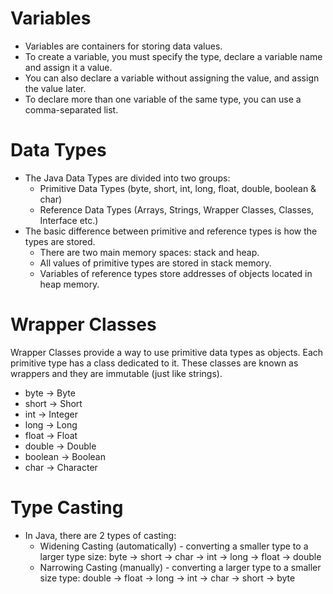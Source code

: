 # Variables

- Variables are containers for storing data values.
- To create a variable, you must specify the type, declare a variable name and assign it a value.
- You can also declare a variable without assigning the value, and assign the value later.
- To declare more than one variable of the same type, you can use a comma-separated list.

# Data Types

- The Java Data Types are divided into two groups:
    - Primitive Data Types (byte, short, int, long, float, double, boolean & char)
    - Reference Data Types (Arrays, Strings, Wrapper Classes, Classes, Interface etc.)
- The basic difference between primitive and reference types is how the types are stored.
    - There are two main memory spaces: stack and heap.
    - All values of primitive types are stored in stack memory.
    - Variables of reference types store addresses of objects located in heap memory.

# Wrapper Classes

Wrapper Classes provide a way to use primitive data types as objects. Each primitive type has a class dedicated to it.
These classes are known as wrappers and they are immutable (just like strings).

- byte -> Byte
- short -> Short
- int -> Integer
- long -> Long
- float -> Float
- double -> Double
- boolean -> Boolean
- char -> Character

# Type Casting

- In Java, there are 2 types of casting:
    - Widening Casting (automatically) - converting a smaller type to a larger type size:
      byte -> short -> char -> int -> long -> float -> double
    - Narrowing Casting (manually) - converting a larger type to a smaller size type:
      double -> float -> long -> int -> char -> short -> byte
